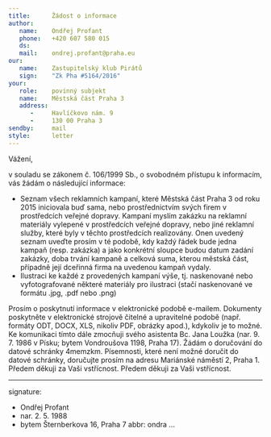 ```yaml
---
title:      Žádost o informace
author:
   name:    Ondřej Profant
   phone:   +420 607 580 015
   ds:      
   mail:    ondrej.profant@praha.eu
our:
   name:    Zastupitelský klub Pirátů
   sign:    "Zk Pha #5164/2016"
your:
   role:    povinný subjekt
   name:    Městská část Praha 3
   address:
      -     Havlíčkovo nám. 9
      -     130 00 Praha 3
sendby:     mail
style:      letter
---
```


Vážení,

v souladu se zákonem č. 106/1999 Sb., o svobodném přístupu k informacím, vás žádám o následující informace:

* Seznam všech reklamních kampaní, které Městská část Praha 3 od roku 2015 iniciovala buď sama, nebo prostřednictvím svých firem v prostředcích veřejné dopravy. Kampaní myslím zakázku na reklamní materiály vylepené v prostředcích veřejné dopravy, nebo jiné reklamní služby, které byly v těchto prostředcích realizovány. Onen uvedený seznam uveďte prosím v té podobě, kdy každý řádek bude jedna kampaň (resp. zakázka) a jako konkrétní sloupce budou datum zadání zakázky, doba trvání kampaně a celková suma, kterou městská část, případně její dceřinná firma na uvedenou kampaň vydaly. 
* Ilustraci ke každé z provedených kampaní výše, tj. naskenované nebo vyfotografované některé materiály pro ilustraci (stačí naskenované ve formátu .jpg, .pdf nebo .png)

Prosím o poskytnutí informace v elektronické podobě e-mailem. Dokumenty poskytněte v elektronické strojově čitelné a upravitelné podobě (např. formáty ODT, DOCX, XLS, nikoliv PDF, obrázky apod.), kdykoliv je to možné. Ke komunikaci tímto dále zmocňuji svého asistenta Bc. Jana Loužka (nar. 9. 7. 1986 v Písku; bytem Vondroušova 1198, Praha 17). Žádám o doručování do datové schránky 4memzkm. Písemnosti, které není možné doručit do datové schránky, doručujte prosím na adresu Mariánské náměstí 2, Praha 1. Předem děkuji za Vaši vstřícnost. Předem děkuji za Vaši vstřícnost.

---
signature:
- Ondřej Profant
- nar. 2. 5. 1988
- bytem Šternberkova 16, Praha 7
abbr:       ondra
...
